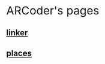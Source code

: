 <style>   
   h1{ display: none; } 
</style>
<link rel="shortcut icon" type="image/x-icon" href="https://github.com/McAllisterSchool/mcallisterschool.github.io/blob/main/image.jpg?raw=true">
<div style="font-size: 30px;">ARCoder's pages</div>
<h2><a href="https://mcallisterschool.github.io/mcallisterschool.github.io.linker/">linker</a></h2>
<h2><a href="https://mcallisterschool.github.io/places/">places</a></h2>

